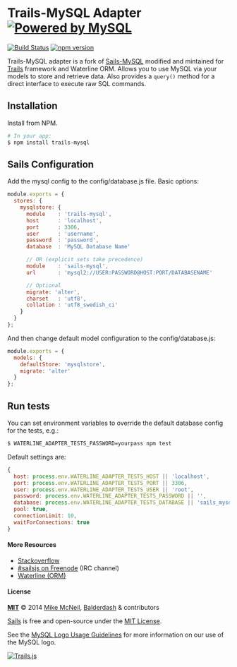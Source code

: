# Trails-MySQL Adapter <a target="_blank" href="http://www.mysql.com"><img src="http://www.mysql.com/common/logos/powered-by-mysql-125x64.png" alt="Powered by MySQL" title="trails-mysql: MySQL adapter for Trailsjs"/></a>
[![Build Status](https://travis-ci.org/balderdashy/trails-mysql.svg?branch=master)](https://travis-ci.org/balderdashy/trails-mysql)
[![npm version](https://badge.fury.io/js/trails-mysql.svg)](http://badge.fury.io/js/trails-mysql)

Trails-MySQL adapter is a fork of [Sails-MySQL](https://github.com/balderdashy/sails-mysql) modified and mintained for [Trails](http://trailsjs.io/) framework and Waterline ORM.  Allows you to use MySQL via your models to store and retrieve data.  Also provides a `query()` method for a direct interface to execute raw SQL commands.



## Installation

Install from NPM.

```bash
# In your app:
$ npm install trails-mysql
```

## Sails Configuration

Add the mysql config to the config/database.js file. Basic options:

```javascript
module.exports = {
  stores: {
    mysqlstore: {
      module    : 'trails-mysql',
      host      : 'localhost',
      port      : 3306,
      user      : 'username',
      password  : 'password',
      database  : 'MySQL Database Name'

      // OR (explicit sets take precedence)
      module    : 'sails-mysql',
      url       : 'mysql2://USER:PASSWORD@HOST:PORT/DATABASENAME'

      // Optional
      migrate: 'alter',
      charset   : 'utf8',
      collation : 'utf8_swedish_ci'
    }
  }
};
```

And then change default model configuration to the config/database.js:

```javascript
module.exports = {
  models: {
    defaultStore: 'mysqlstore', 
    migrate: 'alter'
  }
};
```

## Run tests

You can set environment variables to override the default database config for the tests, e.g.:

```sh
$ WATERLINE_ADAPTER_TESTS_PASSWORD=yourpass npm test
```


Default settings are:

```javascript
{
  host: process.env.WATERLINE_ADAPTER_TESTS_HOST || 'localhost',
  port: process.env.WATERLINE_ADAPTER_TESTS_PORT || 3306,
  user: process.env.WATERLINE_ADAPTER_TESTS_USER || 'root',
  password: process.env.WATERLINE_ADAPTER_TESTS_PASSWORD || '',
  database: process.env.WATERLINE_ADAPTER_TESTS_DATABASE || 'sails_mysql',
  pool: true,
  connectionLimit: 10,
  waitForConnections: true
}
```



#### More Resources

- [Stackoverflow](http://stackoverflow.com/questions/tagged/trails.js)
- [#sailsjs on Freenode](http://webchat.freenode.net/) (IRC channel)
- [Waterline (ORM)](http://github.com/balderdashy/waterline)


#### License

**[MIT](./LICENSE)**
&copy; 2014
[Mike McNeil](http://michaelmcneil.com), [Balderdash](http://balderdash.co) & contributors

[Sails](http://sailsjs.org) is free and open-source under the [MIT License](http://sails.mit-license.org/).

See the [MySQL Logo Usage Guidelines](http://www.mysql.com/about/legal/trademark.html) for more information on our use of the MySQL logo.

[![Trails.js](http://i.imgur.com/0iVVRxi.png)](http://trailsjs.io)
